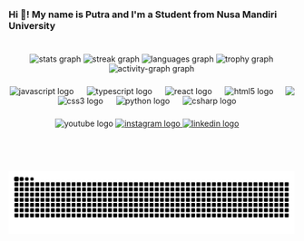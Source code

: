 <h3 align="left">Hi 👋! My name is Putra and I'm a Student from Nusa Mandiri University</h3>

###

<br clear="both">

<div align="center">
  <img src="https://github-readme-stats.vercel.app/api?username=PutraWijayaa&hide_title=false&hide_rank=false&show_icons=true&include_all_commits=false&count_private=true&disable_animations=false&theme=merko&locale=en&hide_border=true" height="150" alt="stats graph"  />
  <img src="https://streak-stats.demolab.com?user=PutraWijayaa&locale=en&mode=weekly&theme=merko&hide_border=true&border_radius=5&date_format=j%20M%5B%20Y%5D" height="150" alt="streak graph"  />
  <img src="https://github-readme-stats.vercel.app/api/top-langs?username=PutraWijayaa&locale=en&hide_title=false&layout=compact&card_width=320&langs_count=6&theme=merko&hide_border=false" height="200" alt="languages graph"  />
  <img src="https://github-profile-trophy.vercel.app?username=PutraWijayaa&margin-w=5&margin-h=5&theme=matrix&no-frame=true&no-bg=true" height="150" alt="trophy graph"  />
  <img src="https://github-readme-activity-graph.vercel.app/graph?username=PutraWijayaa&theme=github-dark&area=true&radius=50&hide_border=false&hide_title=true" height="500" alt="activity-graph graph"  />
</div>

###

<img align="right" height="150" src="https://i.imgflip.com/65efzo.gif"  />

###

<div align="center">
  <img src="https://cdn.jsdelivr.net/gh/devicons/devicon/icons/javascript/javascript-original.svg" height="30" alt="javascript logo"  />
  <img width="15" />
  <img src="https://cdn.jsdelivr.net/gh/devicons/devicon/icons/typescript/typescript-original.svg" height="30" alt="typescript logo"  />
  <img width="15" />
  <img src="https://cdn.jsdelivr.net/gh/devicons/devicon/icons/react/react-original.svg" height="30" alt="react logo"  />
  <img width="15" />
  <img src="https://cdn.jsdelivr.net/gh/devicons/devicon/icons/html5/html5-original.svg" height="30" alt="html5 logo"  />
  <img width="15" />
  <img src="https://cdn.jsdelivr.net/gh/devicons/devicon/icons/css3/css3-original.svg" height="30" alt="css3 logo"  />
  <img width="15" />
  <img src="https://cdn.jsdelivr.net/gh/devicons/devicon/icons/python/python-original.svg" height="30" alt="python logo"  />
  <img width="15" />
  <img src="https://cdn.jsdelivr.net/gh/devicons/devicon/icons/csharp/csharp-original.svg" height="30" alt="csharp logo"  />
</div>

###

<div align="center">
  <img src="https://raw.githubusercontent.com/maurodesouza/profile-readme-generator/master/src/assets/icons/social/youtube/default.svg" width="50" height="35" alt="youtube logo"  />
  <a href="https://www.instagram.com/st.incc/" target="_blank">
    <img src="https://raw.githubusercontent.com/maurodesouza/profile-readme-generator/master/src/assets/icons/social/instagram/default.svg" width="50" height="35" alt="instagram logo"  />
  </a>
  <a href="https://www.linkedin.com/in/putra-wijaya-b5b8a41a7/" target="_blank">
    <img src="https://raw.githubusercontent.com/maurodesouza/profile-readme-generator/master/src/assets/icons/social/linkedin/default.svg" width="50" height="35" alt="linkedin logo"  />
  </a>
</div>

###

<br clear="both">

<img src="https://raw.githubusercontent.com/PutraWijayaa/PutraWijayaa/output/snake.svg" alt="Snake animation" />

###

